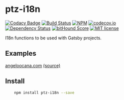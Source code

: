 # ptz-i18n

[![Codacy Badge](https://api.codacy.com/project/badge/Grade/0b3a917c0cb9433cb12eec33b989c723)](https://www.codacy.com/app/angeloocana/ptz-i18n?utm_source=github.com&utm_medium=referral&utm_content=angeloocana/ptz-i18n&utm_campaign=badger)
[![Build Status](https://travis-ci.org/angeloocana/ptz-i18n.svg)](https://travis-ci.org/angeloocana/ptz-i18n)
[![NPM](https://img.shields.io/npm/v/ptz-i18n.svg)](https://www.npmjs.com/package/ptz-i18n)
[![codecov.io](http://codecov.io/github/angeloocana/ptz-i18n/coverage.svg)](http://codecov.io/github/angeloocana/ptz-i18n)
[![Dependency Status](https://gemnasium.com/angeloocana/ptz-i18n.svg)](https://gemnasium.com/angeloocana/ptz-i18n)
[![bitHound Score](https://www.bithound.io/github/gotwarlost/istanbul/badges/score.svg)](https://www.bithound.io/github/angeloocana/ptz-i18n)
[![MIT license](http://img.shields.io/badge/license-MIT-brightgreen.svg)](http://opensource.org/licenses/MIT)

I18n functions to be used with Gatsby projects.


## Examples

[angeloocana.com](https://angeloocana.com) [(source)](https://github.com/angeloocana/angeloocana)


## Install
```bash
    npm install ptz-i18n --save
```
